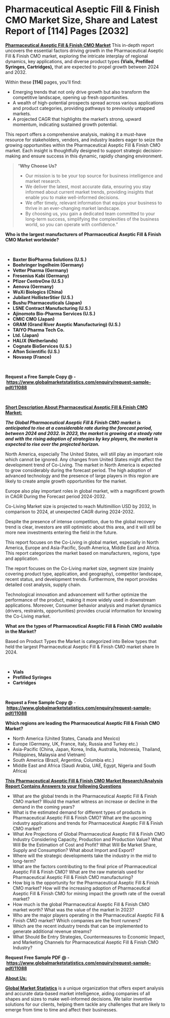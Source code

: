 <h1>Pharmaceutical Aseptic Fill &amp; Finish CMO Market Size, Share and Latest Report of [114] Pages [2032]</h1>
<p><a href="https://www.globalmarketstatistics.com/market-reports/pharmaceutical-aseptic-fill-finish-cmo-market-11088"><strong>Pharmaceutical Aseptic Fill &amp; Finish CMO Market</strong></a> This in-depth report uncovers the essential factors driving growth in the Pharmaceutical Aseptic Fill &amp; Finish CMO market, exploring the intricate interplay of regional dynamics, key applications, and diverse product types <strong>(Vials, Prefilled Syringes, Cartridges),</strong> that are expected to propel growth between 2024 and 2032.</p>
<p>Within these <strong>[114]</strong> pages, you'll find:</p>
<ul>
<li>Emerging trends that not only drive growth but also transform the competitive landscape, opening up fresh opportunities.</li>
<li>A wealth of high-potential prospects spread across various applications and product categories, providing pathways to previously untapped markets.</li>
<li>A projected CAGR that highlights the market&rsquo;s strong, upward momentum, indicating sustained growth potential.</li>
</ul>
<p>This report offers a comprehensive analysis, making it a must-have resource for stakeholders, vendors, and industry leaders eager to seize the growing opportunities within the Pharmaceutical Aseptic Fill &amp; Finish CMO market. Each insight is thoughtfully designed to support strategic decision-making and ensure success in this dynamic, rapidly changing environment.</p>
<blockquote class="">
<p>&ldquo;<strong>Why Choose Us? </strong></p>
<ul>
<li>Our mission is to be your top source for business intelligence and market research.</li>
<li>We deliver the latest, most accurate data, ensuring you stay informed about current market trends, providing insights that enable you to make well-informed decisions.</li>
<li>We offer timely, relevant information that equips your business to thrive in an ever-changing market landscape.</li>
<li>By choosing us, you gain a dedicated team committed to your long-term success, simplifying the complexities of the business world, so you can operate with confidence.&rdquo;</li>
</ul>
</blockquote>
<p><strong>Who is the largest manufacturers of Pharmaceutical Aseptic Fill &amp; Finish CMO Market worldwide?</strong></p>
<p>&nbsp;</p>
<ul>
<li><strong>Baxter BioPharma Solutions (U.S.)</strong></li>
<li><strong>Boehringer Ingelheim (Germany)</strong></li>
<li><strong>Vetter Pharma (Germany)</strong></li>
<li><strong>Fresenius Kabi (Germany)</strong></li>
<li><strong>Pfizer CentreOne (U.S.)</strong></li>
<li><strong>Aenova (Germany)</strong></li>
<li><strong>WuXi Biologics (China)</strong></li>
<li><strong>Jubilant HollisterStier (U.S.)</strong></li>
<li><strong>Bushu Pharmaceuticals (Japan)</strong></li>
<li><strong>LSNE Contract Manufacturing (U.S.)</strong></li>
<li><strong>Ajinomoto Bio-Pharma Services (U.S.)</strong></li>
<li><strong>CMIC CMO (Japan)</strong></li>
<li><strong>GRAM (Grand River Aseptic Manufacturing) (U.S.)</strong></li>
<li><strong>TAIYO Pharma Tech Co.</strong></li>
<li><strong>Ltd. (Japan)</strong></li>
<li><strong>HALIX (Netherlands)</strong></li>
<li><strong>Cognate BioServices (U.S.)</strong></li>
<li><strong>Afton Scientific (U.S.)</strong></li>
<li><strong>Novasep (France)</strong></li>
</ul>
<p>&nbsp;</p>
<p><strong>Request a Free Sample Copy @ -&nbsp;</strong><a href="https://www.globalmarketstatistics.com/enquiry/request-sample-pdf/11088"><strong>https://www.globalmarketstatistics.com/enquiry/request-sample-pdf/11088</strong></a></p>
<p>&nbsp;</p>
<p><strong><u>Short Description About Pharmaceutical Aseptic Fill &amp; Finish CMO Market:</u></strong></p>
<p><strong><em>The Global Pharmaceutical Aseptic Fill &amp; Finish CMO market is anticipated to rise at a considerable rate during the forecast period, between 2024 and 2032. In 2023, the market is growing at a steady rate and with the rising adoption of strategies by key players, the market is expected to rise over the projected horizon.</em></strong></p>
<p>North America, especially The United States, will still play an important role which cannot be ignored. Any changes from United States might affect the development trend of Co-Living. The market in North America is expected to grow considerably during the forecast period. The high adoption of advanced technology and the presence of large players in this region are likely to create ample growth opportunities for the market.</p>
<p>Europe also play important roles in global market, with a magnificent growth in CAGR During the Forecast period 2024-2032.</p>
<p>Co-Living Market size is projected to reach Multimillion USD by 2032, In comparison to 2024, at unexpected CAGR during 2024-2032.</p>
<p>Despite the presence of intense competition, due to the global recovery trend is clear, investors are still optimistic about this area, and it will still be more new investments entering the field in the future.</p>
<p>This report focuses on the Co-Living in global market, especially in North America, Europe and Asia-Pacific, South America, Middle East and Africa. This report categorizes the market based on manufacturers, regions, type and application.</p>
<p>The report focuses on the Co-Living market size, segment size (mainly covering product type, application, and geography), competitor landscape, recent status, and development trends. Furthermore, the report provides detailed cost analysis, supply chain.</p>
<p>Technological innovation and advancement will further optimize the performance of the product, making it more widely used in downstream applications. Moreover, Consumer behavior analysis and market dynamics (drivers, restraints, opportunities) provides crucial information for knowing the Co-Living market.</p>
<p><strong>What are the types of Pharmaceutical Aseptic Fill &amp; Finish CMO available in the Market?</strong></p>
<p>Based on Product Types the Market is categorized into Below types that held the largest Pharmaceutical Aseptic Fill &amp; Finish CMO market share In 2024.</p>
<p>&nbsp;</p>
<ul>
<li><strong>Vials</strong></li>
<li><strong>Prefilled Syringes</strong></li>
<li><strong>Cartridges</strong></li>
</ul>
<p>&nbsp;</p>
<p><strong>Request a Free Sample Copy @</strong>&nbsp;-&nbsp;<a href="https://www.globalmarketstatistics.com/enquiry/request-sample-pdf/11088"><strong>https://www.globalmarketstatistics.com/enquiry/request-sample-pdf/11088</strong></a></p>
<p><strong>Which regions are leading the Pharmaceutical Aseptic Fill &amp; Finish CMO Market?</strong></p>
<ul>
<li>North America (United States, Canada and Mexico)</li>
<li>Europe (Germany, UK, France, Italy, Russia and Turkey etc.)</li>
<li>Asia-Pacific (China, Japan, Korea, India, Australia, Indonesia, Thailand, Philippines, Malaysia and Vietnam)</li>
<li>South America (Brazil, Argentina, Columbia etc.)</li>
<li>Middle East and Africa (Saudi Arabia, UAE, Egypt, Nigeria and South Africa)</li>
</ul>
<p><strong><u>This Pharmaceutical Aseptic Fill &amp; Finish CMO Market Research/Analysis Report Contains Answers to your following Questions</u></strong></p>
<ul>
<li>What are the global trends in the Pharmaceutical Aseptic Fill &amp; Finish CMO market? Would the market witness an increase or decline in the demand in the coming years?</li>
<li>What is the estimated demand for different types of products in Pharmaceutical Aseptic Fill &amp; Finish CMO? What are the upcoming industry applications and trends for Pharmaceutical Aseptic Fill &amp; Finish CMO market?</li>
<li>What Are Projections of Global Pharmaceutical Aseptic Fill &amp; Finish CMO Industry Considering Capacity, Production and Production Value? What Will Be the Estimation of Cost and Profit? What Will Be Market Share, Supply and Consumption? What about Import and Export?</li>
<li>Where will the strategic developments take the industry in the mid to long-term?</li>
<li>What are the factors contributing to the final price of Pharmaceutical Aseptic Fill &amp; Finish CMO? What are the raw materials used for Pharmaceutical Aseptic Fill &amp; Finish CMO manufacturing?</li>
<li>How big is the opportunity for the Pharmaceutical Aseptic Fill &amp; Finish CMO market? How will the increasing adoption of Pharmaceutical Aseptic Fill &amp; Finish CMO for mining impact the growth rate of the overall market?</li>
<li>How much is the global Pharmaceutical Aseptic Fill &amp; Finish CMO market worth? What was the value of the market In 2023?</li>
<li>Who are the major players operating in the Pharmaceutical Aseptic Fill &amp; Finish CMO market? Which companies are the front runners?</li>
<li>Which are the recent industry trends that can be implemented to generate additional revenue streams?</li>
<li>What Should Be Entry Strategies, Countermeasures to Economic Impact, and Marketing Channels for Pharmaceutical Aseptic Fill &amp; Finish CMO Industry?</li>
</ul>
<p><strong>Request Free Sample PDF @ -&nbsp;</strong><a href="https://www.globalmarketstatistics.com/enquiry/request-sample-pdf/11088"><strong>https://www.globalmarketstatistics.com/enquiry/request-sample-pdf/11088</strong></a></p>
<p><strong><u>About Us:</u></strong></p>
<p><a href="https://www.globalmarketstatistics.com/"><strong>Global Market Statistics</strong></a>&nbsp;is a unique organization that offers expert analysis and accurate data-based market intelligence, aiding companies of all shapes and sizes to make well-informed decisions. We tailor inventive solutions for our clients, helping them tackle any challenges that are likely to emerge from time to time and affect their businesses.</p>